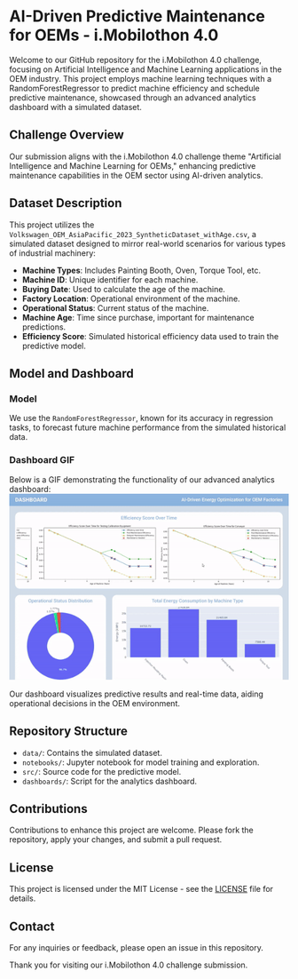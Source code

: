 # AI-Driven Predictive Maintenance for OEMs - i.Mobilothon 4.0

Welcome to our GitHub repository for the i.Mobilothon 4.0 challenge, focusing on Artificial Intelligence and Machine Learning applications in the OEM industry. This project employs machine learning techniques with a RandomForestRegressor to predict machine efficiency and schedule predictive maintenance, showcased through an advanced analytics dashboard with a simulated dataset.

## Challenge Overview

Our submission aligns with the i.Mobilothon 4.0 challenge theme "Artificial Intelligence and Machine Learning for OEMs," enhancing predictive maintenance capabilities in the OEM sector using AI-driven analytics.

## Dataset Description

This project utilizes the `Volkswagen_OEM_AsiaPacific_2023_SyntheticDataset_withAge.csv`, a simulated dataset designed to mirror real-world scenarios for various types of industrial machinery:

- **Machine Types**: Includes Painting Booth, Oven, Torque Tool, etc.
- **Machine ID**: Unique identifier for each machine.
- **Buying Date**: Used to calculate the age of the machine.
- **Factory Location**: Operational environment of the machine.
- **Operational Status**: Current status of the machine.
- **Machine Age**: Time since purchase, important for maintenance predictions.
- **Efficiency Score**: Simulated historical efficiency data used to train the predictive model.

## Model and Dashboard

### Model
We use the `RandomForestRegressor`, known for its accuracy in regression tasks, to forecast future machine performance from the simulated historical data.

### Dashboard GIF
Below is a GIF demonstrating the functionality of our advanced analytics dashboard:
![Dashboard GIF](dashboards/dashboard.gif)

Our dashboard visualizes predictive results and real-time data, aiding operational decisions in the OEM environment.

## Repository Structure



- `data/`: Contains the simulated dataset.
- `notebooks/`: Jupyter notebook for model training and exploration.
- `src/`: Source code for the predictive model.
- `dashboards/`: Script for the analytics dashboard.


## Contributions

Contributions to enhance this project are welcome. Please fork the repository, apply your changes, and submit a pull request.

## License

This project is licensed under the MIT License - see the [LICENSE](LICENSE) file for details.

## Contact

For any inquiries or feedback, please open an issue in this repository.

Thank you for visiting our i.Mobilothon 4.0 challenge submission.

